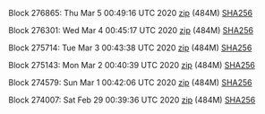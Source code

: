 Block 276865: Thu Mar  5 00:49:16 UTC 2020 [zip](https://dash-bootstrap.ams3.digitaloceanspaces.com/testnet/2020-03-05/bootstrap.dat.zip) (484M) [SHA256](https://dash-bootstrap.ams3.digitaloceanspaces.com/testnet/2020-03-05/sha256.txt)

Block 276301: Wed Mar  4 00:45:17 UTC 2020 [zip](https://dash-bootstrap.ams3.digitaloceanspaces.com/testnet/2020-03-04/bootstrap.dat.zip) (484M) [SHA256](https://dash-bootstrap.ams3.digitaloceanspaces.com/testnet/2020-03-04/sha256.txt)

Block 275714: Tue Mar  3 00:43:38 UTC 2020 [zip](https://dash-bootstrap.ams3.digitaloceanspaces.com/testnet/2020-03-03/bootstrap.dat.zip) (484M) [SHA256](https://dash-bootstrap.ams3.digitaloceanspaces.com/testnet/2020-03-03/sha256.txt)

Block 275143: Mon Mar  2 00:40:39 UTC 2020 [zip](https://dash-bootstrap.ams3.digitaloceanspaces.com/testnet/2020-03-02/bootstrap.dat.zip) (484M) [SHA256](https://dash-bootstrap.ams3.digitaloceanspaces.com/testnet/2020-03-02/sha256.txt)

Block 274579: Sun Mar  1 00:42:06 UTC 2020 [zip](https://dash-bootstrap.ams3.digitaloceanspaces.com/testnet/2020-03-01/bootstrap.dat.zip) (484M) [SHA256](https://dash-bootstrap.ams3.digitaloceanspaces.com/testnet/2020-03-01/sha256.txt)

Block 274007: Sat Feb 29 00:39:36 UTC 2020 [zip](https://dash-bootstrap.ams3.digitaloceanspaces.com/testnet/2020-02-29/bootstrap.dat.zip) (484M) [SHA256](https://dash-bootstrap.ams3.digitaloceanspaces.com/testnet/2020-02-29/sha256.txt)
